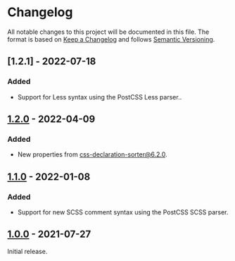 # Changelog
All notable changes to this project will be documented in this file.
The format is based on [Keep a Changelog](http://keepachangelog.com/en/1.0.0/) and follows [Semantic Versioning](http://semver.org/spec/v2.0.0.html).

## [1.2.1] - 2022-07-18
### Added
- Support for Less syntax using the PostCSS Less parser..

## [1.2.0] - 2022-04-09
### Added
- New properties from [css-declaration-sorter@6.2.0](https://github.com/Siilwyn/css-declaration-sorter/blob/master/changelog.md#620---2022-03-26).

## [1.1.0] - 2022-01-08
### Added
- Support for new SCSS comment syntax using the PostCSS SCSS parser.

## [1.0.0] - 2021-07-27
Initial release.

[1.2.0]: https://github.com/Siilwyn/promise-all-props/compare/v1.1.0...v1.2.0
[1.1.0]: https://github.com/Siilwyn/promise-all-props/compare/v1.0.0...v1.1.0
[1.0.0]: https://github.com/Siilwyn/promise-all-props/compare/20d0272...v1.0.0
